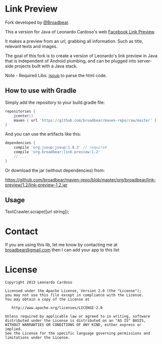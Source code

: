 Link Preview
============

Fork developed by <a href='https://github.com/broadbear' target='_blank'>@Broadbear</a>. 

This a version for Java of Leonardo Cardoso's web [Facebook Link Preview](http://lab.leocardz.com/facebook-link-preview-php--jquery/ "Facebook Link Preview").

It makes a preview from an url, grabbing all information. Such as title, relevant texts and images.

The goal of this fork is to create a version of Leonardo's link preview in Java that is independent of Android plumbing, and can be plugged into server-side projects built with a Java stack.

Note - Required Libs: [jsoup](http://jsoup.org/ "jsoup") to parse the html code.

## How to use with Gradle

Simply add the repository to your build.gradle file:
```groovy
repositories {
	jcenter()
	maven { url 'https://github.com/broadbear/maven-repo/raw/master' }
}
```

And you can use the artifacts like this:
```groovy
dependencies {
    compile 'org.jsoup:jsoup:1.8.3' // required
	compile 'org.broadbear:link-preview:1.2'
	// ...
}
```

Or download the jar (without dependencies) from:

<a href='https://github.com/broadbear/maven-repo/blob/master/org/broadbear/link-preview/1.2/link-preview-1.2.jar'>https://github.com/broadbear/maven-repo/blob/master/org/broadbear/link-preview/1.2/link-preview-1.2.jar</a>

## Usage
TextCrawler.scrape([url string]);

Contact
=================================
If you are using this lib, let me know by contacting me at broadbear@gmail.com then I can add your app to this list


License
=================================

    Copyright 2013 Leonardo Cardoso

    Licensed under the Apache License, Version 2.0 (the "License");
    you may not use this file except in compliance with the License.
    You may obtain a copy of the License at

       http://www.apache.org/licenses/LICENSE-2.0

    Unless required by applicable law or agreed to in writing, software
    distributed under the License is distributed on an "AS IS" BASIS,
    WITHOUT WARRANTIES OR CONDITIONS OF ANY KIND, either express or implied.
    See the License for the specific language governing permissions and
    limitations under the License.
